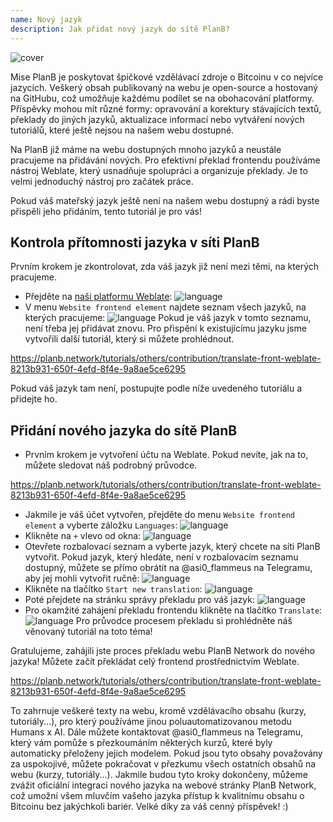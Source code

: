 ```yaml
---
name: Nový jazyk
description: Jak přidat nový jazyk do sítě PlanB?
---
```

![cover](assets/cover.webp)

Mise PlanB je poskytovat špičkové vzdělávací zdroje o Bitcoinu v co nejvíce jazycích. Veškerý obsah publikovaný na webu je open-source a hostovaný na GitHubu, což umožňuje každému podílet se na obohacování platformy. Příspěvky mohou mít různé formy: opravování a korektury stávajících textů, překlady do jiných jazyků, aktualizace informací nebo vytváření nových tutoriálů, které ještě nejsou na našem webu dostupné.

Na PlanB již máme na webu dostupných mnoho jazyků a neustále pracujeme na přidávání nových. Pro efektivní překlad frontendu používáme nástroj Weblate, který usnadňuje spolupráci a organizuje překlady. Je to velmi jednoduchý nástroj pro začátek práce.

Pokud váš mateřský jazyk ještě není na našem webu dostupný a rádi byste přispěli jeho přidáním, tento tutoriál je pro vás!

## Kontrola přítomnosti jazyka v síti PlanB

Prvním krokem je zkontrolovat, zda váš jazyk již není mezi těmi, na kterých pracujeme.

- Přejděte na [naši platformu Weblate](https://weblate.planb.network/projects/planb-network-website/):
![language](assets/01.webp)
- V menu `Website frontend element` najdete seznam všech jazyků, na kterých pracujeme:
![language](assets/02.webp)
Pokud je váš jazyk v tomto seznamu, není třeba jej přidávat znovu. Pro přispění k existujícímu jazyku jsme vytvořili další tutoriál, který si můžete prohlédnout.

https://planb.network/tutorials/others/contribution/translate-front-weblate-8213b931-650f-4efd-8f4e-9a8ae5ce6295



Pokud váš jazyk tam není, postupujte podle níže uvedeného tutoriálu a přidejte ho.

## Přidání nového jazyka do sítě PlanB

- Prvním krokem je vytvoření účtu na Weblate. Pokud nevíte, jak na to, můžete sledovat náš podrobný průvodce.

https://planb.network/tutorials/others/contribution/translate-front-weblate-8213b931-650f-4efd-8f4e-9a8ae5ce6295


- Jakmile je váš účet vytvořen, přejděte do menu `Website frontend element` a vyberte záložku `Languages`:
![language](assets/03.webp)
- Klikněte na `+` vlevo od okna:
![language](assets/04.webp)
- Otevřete rozbalovací seznam a vyberte jazyk, který chcete na síti PlanB vytvořit. Pokud jazyk, který hledáte, není v rozbalovacím seznamu dostupný, můžete se přímo obrátit na @asi0_flammeus na Telegramu, aby jej mohli vytvořit ručně:
![language](assets/05.webp)
- Klikněte na tlačítko `Start new translation`:
![language](assets/06.webp)
- Poté přejdete na stránku správy překladu pro váš jazyk:
![language](assets/07.webp)
- Pro okamžité zahájení překladu frontendu klikněte na tlačítko `Translate`: ![language](assets/08.webp)
Pro průvodce procesem překladu si prohlédněte náš věnovaný tutoriál na toto téma!

Gratulujeme, zahájili jste proces překladu webu PlanB Network do nového jazyka! Můžete začít překládat celý frontend prostřednictvím Weblate.

https://planb.network/tutorials/others/contribution/translate-front-weblate-8213b931-650f-4efd-8f4e-9a8ae5ce6295

 To zahrnuje veškeré texty na webu, kromě vzdělávacího obsahu (kurzy, tutoriály...), pro který používáme jinou poluautomatizovanou metodu Humans x AI.
Dále můžete kontaktovat @asi0_flammeus na Telegramu, který vám pomůže s přezkoumáním některých kurzů, které byly automaticky přeloženy jejich modelem. Pokud jsou tyto obsahy považovány za uspokojivé, můžete pokračovat v přezkumu všech ostatních obsahů na webu (kurzy, tutoriály...). Jakmile budou tyto kroky dokončeny, můžeme zvážit oficiální integraci nového jazyka na webové stránky PlanB Network, což umožní všem mluvčím vašeho jazyka přístup k kvalitnímu obsahu o Bitcoinu bez jakýchkoli bariér.
Velké díky za váš cenný příspěvek! :)